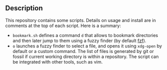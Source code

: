 Description
-----------

This repository contains some scripts. Details on usage and install are in
comments at the top of each script. Here is a summary:

+ `bookmark.sh` defines a command `d` that allows to bookmark directories and
  then later jump to them using a fuzzy finder (by default
  [fzf](https://github.com/junegunn/fzf)).
+ `o` launches a fuzzy finder to select a file, and opens it using `xdg-open`
  by default or a custom command. The list of files is generated by git or
  fossil if current working directory is within a repository. The script can be
  integrated with other tools, such as vim.
